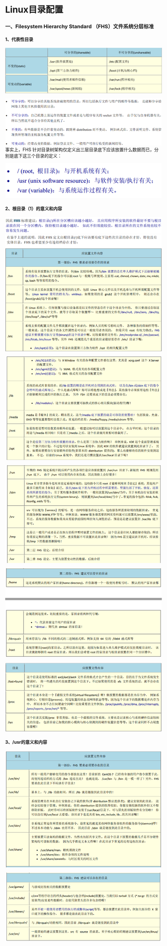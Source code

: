 # Linux目录配置

### 一、Filesystem Hierarchy Standard  （FHS）文件系统分层标准

#### 1、代表性目录

![](/assets/代表性目录.png)

![](/assets/类型解释.png)事实上，FHS 针对目录树架构仅定义出三层目录底下应该放置什么数据而已，分别是底下这三个目录的定义：

![](/assets/三个目录的定义.png)

#### 2、根目录（1）的意义和内容

![](/assets/FSH对于根目录的建议.png)![](/assets/FHS建议根目录的次目录.png)

![](/assets/FHS建议根目录的次目录2.png)

![](/assets/FHS建议根目录的次目录3.png)

![](/assets/FHS建议根目录的次目录4.png)

![](/assets/FHS建议根目录的次目录5.png)

#### 3、/usr的意义和内容

![](/assets/usr次目录.png)

![](/assets/usr次目录2.png)



